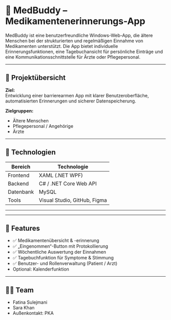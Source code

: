 # 💊 MedBuddy – Medikamentenerinnerungs-App

MedBuddy ist eine benutzerfreundliche Windows-Web-App, die ältere Menschen bei der strukturierten und regelmäßigen Einnahme von Medikamenten unterstützt. Die App bietet individuelle Erinnerungsfunktionen, eine Tagebuchansicht für persönliche Einträge und eine Kommunikationsschnittstelle für Ärzte oder Pflegepersonal. 

---

## 🚀 Projektübersicht

**Ziel:**  
Entwicklung einer barrierearmen App mit klarer Benutzeroberfläche, automatisierten Erinnerungen und sicherer Datenspeicherung.

**Zielgruppen:**  
- Ältere Menschen
- Pflegepersonal / Angehörige
- Ärzte

---

## 🔧 Technologien

| Bereich      | Technologie          |
|-------------|----------------------|
| Frontend     | XAML (.NET WPF)      |
| Backend      | C# / .NET Core Web API |
| Datenbank    | MySQL                |
| Tools        | Visual Studio, GitHub, Figma |

---

---

## 🧪 Features

- ✅ Medikamentenübersicht & -erinnerung
- ✅ „Eingenommen“-Button mit Protokollierung
- ✅ Wöchentliche Auswertung der Einnahmen
- ✅ Tagebuchfunktion für Symptome & Stimmung
- ✅ Benutzer- und Rollenverwaltung (Patient / Arzt)
- Optional: Kalenderfunktion


---

## 👩‍💻 Team

- Fatina Sulejmani
- Sara Khan
- Außenkontakt: PKA
